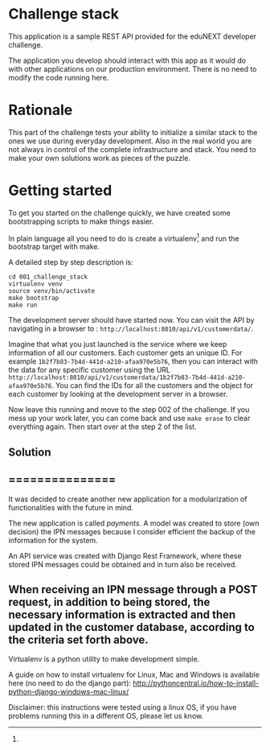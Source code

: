Challenge stack
===============

This application is a sample REST API provided for the eduNEXT developer challenge.

The application you develop should interact with this app as it would do with other applications on our production environment. There is no need to modify the code running here.


Rationale
=========

This part of the challenge tests your ability to initialize a similar stack to the ones we use during everyday development. Also in the real world you are not always in control of the complete infrastructure and stack. You need to make your own solutions work as pieces of the puzzle.


Getting started
===============

To get you started on the challenge quickly, we have created some bootstrapping scripts to make things easier.

In plain language all you need to do is create a virtualenv[^1] and run the bootstrap target with make.

A detailed step by step description is:

```
cd 001_challenge_stack
virtualenv venv
source venv/bin/activate
make bootstrap
make run
```

The development server should have started now. You can visit the API by navigating in a browser to : `http://localhost:8010/api/v1/customerdata/`.

Imagine that what you just launched is the service where we keep information of all our customers. Each customer gets an unique ID. For example `1b2f7b83-7b4d-441d-a210-afaa970e5b76`, then you can interact with the data for any specific customer using the URL `http://localhost:8010/api/v1/customerdata/1b2f7b83-7b4d-441d-a210-afaa970e5b76`. You can find the IDs for all the customers and the object for each customer by looking at the development server in a browser.

Now leave this running and move to the step 002 of the challenge. If you mess up your work later, you can come back and use `make erase` to clear everything again. Then start over at the step 2 of the list.


## Solution
## ===============

It was decided to create another new application for a modularization of functionalities with the future in mind.

The new application is called *payments*. A model was created to store (own decision) the IPN messages because I consider efficient the backup of the information for the system.

An API service was created with Django Rest Framework, where these stored IPN messages could be obtained and in turn also be received.

When receiving an IPN message through a POST request, in addition to being stored, the necessary information is extracted and then updated in the customer database, according to the criteria set forth above.
---

[^1]:
Virtualenv is a python utility to make development simple.

A guide on how to install virtualenv for Linux, Mac and Windows is available here (no need to do the django part):
http://pythoncentral.io/how-to-install-python-django-windows-mac-linux/

Disclaimer: this instructions were tested using a linux OS, if you have problems running this in a different OS, please let us know.